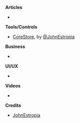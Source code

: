 
**Articles**

* 

**Tools/Controls**

* [CoreStore](https://github.com/JohnEstropia/CoreStore), by [@JohnEstropia](https://twitter.com/JohnEstropia)

**Business**

* 

**UI/UX**

* 

**Videos**

* 

**Credits**

* [JohnEstropia](https://twitter.com/JohnEstropia)
